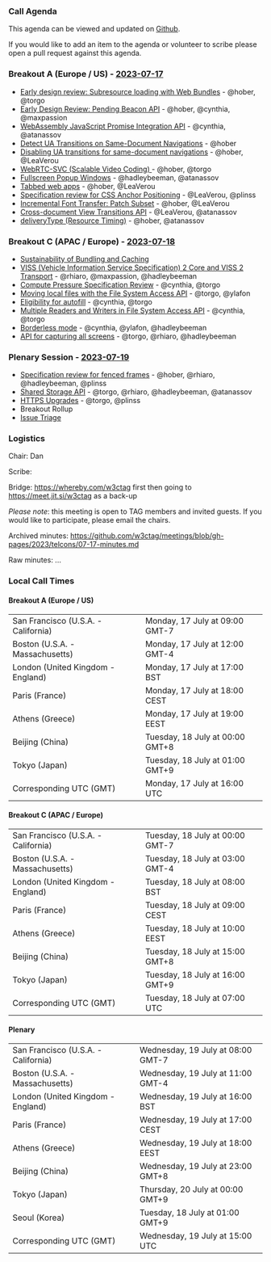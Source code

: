 ### Call Agenda

This agenda can be viewed and updated on [Github](https://github.com/w3ctag/meetings/blob/gh-pages/2023/telcons/07-17-agenda.md).

If you would like to add an item to the agenda or volunteer to scribe please open a pull request against this agenda.

### Breakout A (Europe / US) - [2023-07-17](https://www.timeanddate.com/worldclock/converter.html?iso=20230717T160000&p1=224&p2=43&p3=136&p4=195&p5=26&p6=33&p7=248&p8=235)

* [Early design review: Subresource loading with Web Bundles](https://github.com/w3ctag/design-reviews/issues/616) - @hober, @torgo
* [Early Design Review: Pending Beacon API](https://github.com/w3ctag/design-reviews/issues/776) - @hober, @cynthia, @maxpassion
* [WebAssembly JavaScript Promise Integration API](https://github.com/w3ctag/design-reviews/issues/809) - @cynthia, @atanassov
* [Detect UA Transitions on Same-Document Navigations](https://github.com/w3ctag/design-reviews/issues/834) - @hober
* [Disabling UA transitions for same-document navigations](https://github.com/w3ctag/design-reviews/issues/835) - @hober, @LeaVerou
* [WebRTC-SVC (Scalable Video Coding) ](https://github.com/w3ctag/design-reviews/issues/837) - @hober, @torgo
* [Fullscreen Popup Windows](https://github.com/w3ctag/design-reviews/issues/840) - @hadleybeeman, @atanassov
* [Tabbed web apps](https://github.com/w3ctag/design-reviews/issues/841) - @hober, @LeaVerou
* [Specification review for CSS Anchor Positioning](https://github.com/w3ctag/design-reviews/issues/848) - @LeaVerou, @plinss
* [Incremental Font Transfer: Patch Subset](https://github.com/w3ctag/design-reviews/issues/849) - @hober, @LeaVerou
* [Cross-document View Transitions API](https://github.com/w3ctag/design-reviews/issues/851) - @LeaVerou, @atanassov
* [deliveryType (Resource Timing)](https://github.com/w3ctag/design-reviews/issues/858) - @hober, @atanassov

### Breakout C (APAC / Europe) - [2023-07-18](https://www.timeanddate.com/worldclock/converter.html?iso=20230718T070000&p1=224&p2=43&p3=136&p4=195&p5=26&p6=33&p7=248&p8=235)

* [Sustainability of Bundling and Caching](https://w3ctag.github.io/caching-bundling-sustainability/)
* [VISS (Vehicle Information Service Specification) 2 Core and VISS 2 Transport](https://github.com/w3ctag/design-reviews/issues/768) - @rhiaro, @maxpassion, @hadleybeeman
* [Compute Pressure Specification Review](https://github.com/w3ctag/design-reviews/issues/795) - @cynthia, @torgo
* [Moving local files with the File System Access API](https://github.com/w3ctag/design-reviews/issues/805) - @torgo, @ylafon
* [Eligibility for autofill](https://github.com/w3ctag/design-reviews/issues/831) - @cynthia, @torgo
* [Multiple Readers and Writers in File System Access API](https://github.com/w3ctag/design-reviews/issues/845) - @cynthia, @torgo
* [Borderless mode](https://github.com/w3ctag/design-reviews/issues/852) - @cynthia, @ylafon, @hadleybeeman
* [API for capturing all screens](https://github.com/w3ctag/design-reviews/issues/856) - @torgo, @rhiaro, @hadleybeeman

### Plenary Session - [2023-07-19](https://www.timeanddate.com/worldclock/converter.html?iso=20230719T150000&p1=224&p2=43&p3=136&p4=195&p5=26&p6=33&p7=248&p8=235)

* [Specification review for fenced frames](https://github.com/w3ctag/design-reviews/issues/838) - @hober, @rhiaro, @hadleybeeman, @plinss
* [Shared Storage API](https://github.com/w3ctag/design-reviews/issues/747) - @torgo, @rhiaro, @hadleybeeman, @atanassov
* [HTTPS Upgrades](https://github.com/w3ctag/design-reviews/issues/853) - @torgo, @plinss
* Breakout Rollup
* [Issue Triage](https://github.com/w3ctag/design-reviews/issues?q=is%3Aissue+is%3Aopen+label%3A%22Progress%3A+untriaged%22)

### Logistics

Chair: Dan

Scribe:

Bridge: https://whereby.com/w3ctag first then going to https://meet.jit.si/w3ctag as a back-up

*Please note*: this meeting is open to TAG members and invited guests. If you would like to participate, please email the chairs.

Archived minutes: https://github.com/w3ctag/meetings/blob/gh-pages/2023/telcons/07-17-minutes.md

Raw minutes: ...


### Local Call Times

#### Breakout A (Europe / US)

<table>
<tr><td> San Francisco (U.S.A. - California) <td> Monday, 17 July at 09:00 GMT-7</td></tr>
<tr><td> Boston (U.S.A. - Massachusetts) <td> Monday, 17 July at 12:00 GMT-4</td></tr>
<tr><td> London (United Kingdom - England) <td> Monday, 17 July at 17:00 BST</td></tr>
<tr><td> Paris (France) <td> Monday, 17 July at 18:00 CEST</td></tr>
<tr><td> Athens (Greece) <td> Monday, 17 July at 19:00 EEST</td></tr>
<tr><td> Beijing (China) <td> Tuesday, 18 July at 00:00 GMT+8</td></tr>
<tr><td> Tokyo (Japan) <td> Tuesday, 18 July at 01:00 GMT+9</td></tr>
<tr><td> Corresponding UTC (GMT) <td> Monday, 17 July at 16:00 UTC</td></tr>
</table>

#### Breakout C (APAC / Europe)

<table>
<tr><td> San Francisco (U.S.A. - California) <td> Tuesday, 18 July at 00:00 GMT-7</td></tr>
<tr><td> Boston (U.S.A. - Massachusetts) <td> Tuesday, 18 July at 03:00 GMT-4</td></tr>
<tr><td> London (United Kingdom - England) <td> Tuesday, 18 July at 08:00 BST</td></tr>
<tr><td> Paris (France) <td> Tuesday, 18 July at 09:00 CEST</td></tr>
<tr><td> Athens (Greece) <td> Tuesday, 18 July at 10:00 EEST</td></tr>
<tr><td> Beijing (China) <td> Tuesday, 18 July at 15:00 GMT+8</td></tr>
<tr><td> Tokyo (Japan) <td> Tuesday, 18 July at 16:00 GMT+9</td></tr>
<tr><td> Corresponding UTC (GMT) <td> Tuesday, 18 July at 07:00 UTC</td></tr>
</table>

#### Plenary

<table>
<tr><td> San Francisco (U.S.A. - California) <td> Wednesday, 19 July at 08:00 GMT-7</td></tr>
<tr><td> Boston (U.S.A. - Massachusetts) <td> Wednesday, 19 July at 11:00 GMT-4</td></tr>
<tr><td> London (United Kingdom - England) <td> Wednesday, 19 July at 16:00 BST</td></tr>
<tr><td> Paris (France) <td> Wednesday, 19 July at 17:00 CEST</td></tr>
<tr><td> Athens (Greece) <td> Wednesday, 19 July at 18:00 EEST</td></tr>
<tr><td> Beijing (China) <td> Wednesday, 19 July at 23:00 GMT+8</td></tr>
<tr><td> Tokyo (Japan) <td> Thursday, 20 July at 00:00 GMT+9</td></tr>
<tr><td> Seoul (Korea) <td> Tuesday, 18 July at 01:00 GMT+9</td></tr>
<tr><td> Corresponding UTC (GMT) <td> Wednesday, 19 July at 15:00 UTC</td></tr>
</table>
